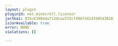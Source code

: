 ```yaml
---
layout: plugin
pluginId: net.minecrell.licenser
jarSha1: 87bc638044a713dcaa735cfd96f4414190543028
isJarAvailable: true
error: NONE
violations: []

---
```

